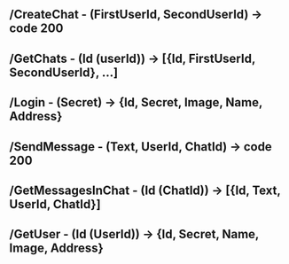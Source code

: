 ## /CreateChat - (FirstUserId, SecondUserId) -> code 200

## /GetChats - (Id (userId)) -> [{Id, FirstUserId, SecondUserId}, ...]

## /Login - (Secret) -> {Id, Secret, Image, Name, Address}

## /SendMessage - (Text, UserId, ChatId) -> code 200

## /GetMessagesInChat - (Id (ChatId)) -> [{Id, Text, UserId, ChatId}]

## /GetUser - (Id (UserId)) -> {Id, Secret, Name, Image, Address}